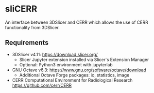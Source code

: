 # sliCERR
An interface between 3DSlicer and CERR which allows the use of CERR functionality from 3DSlicer.

## Requirements

* 3DSlicer v4.11: https://download.slicer.org/
  * Slicer Jupyter extension installed via Slicer's Extension Manager
  * Optional: Python3 environment with jupyterlab
* GNU Octave v6.3: https://www.gnu.org/software/octave/download
  * Additional Octave Forge packages: io, statistics, image
* CERR Computational Environment for Radiological Research https://github.com/cerr/CERR
